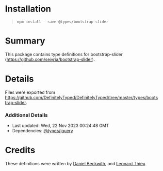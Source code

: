 # Installation
> `npm install --save @types/bootstrap-slider`

# Summary
This package contains type definitions for bootstrap-slider (https://github.com/seiyria/bootstrap-slider).

# Details
Files were exported from https://github.com/DefinitelyTyped/DefinitelyTyped/tree/master/types/bootstrap-slider.

### Additional Details
 * Last updated: Wed, 22 Nov 2023 00:24:48 GMT
 * Dependencies: [@types/jquery](https://npmjs.com/package/@types/jquery)

# Credits
These definitions were written by [Daniel Beckwith](https://github.com/dbeckwith), and [Leonard Thieu](https://github.com/leonard-thieu).
